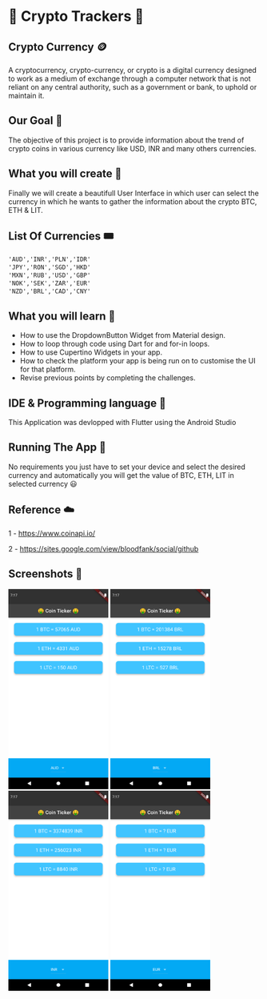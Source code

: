 
# 🤑 Crypto Trackers 🤑


## Crypto Currency 🪙

A cryptocurrency, crypto-currency, or crypto is a digital currency designed to work as a medium of exchange through a computer network that is not reliant on any central authority, such as a government or bank, to uphold or maintain it.

## Our Goal 🍁

The objective of this project is to provide information about the trend of crypto coins in various currency like USD, INR and many others currencies.

## What you will create 🧩

Finally we will create a beautifull User Interface in which user can select the currency in which he wants to gather the information about the crypto BTC, ETH & LIT.

## List Of Currencies 🎟️

    'AUD','INR','PLN','IDR'
    'JPY','RON','SGD','HKD'
    'MXN','RUB','USD','GBP'
    'NOK','SEK','ZAR','EUR'
    'NZD','BRL','CAD','CNY'
    
## What you will learn 🚨

  - How to use the DropdownButton Widget from Material design.
  - How to loop through code using Dart for and for-in loops.
  - How to use Cupertino Widgets in your app.
  - How to check the platform your app is being run on to customise the UI for that platform.
  - Revise previous points by completing the challenges.

## IDE & Programming language 🔧

This Application was devlopped with Flutter using the Android Studio

## Running The App 🔌

No requirements you just have to set your device and select the desired currency and automatically you will get the value of BTC, ETH, LIT in selected currency 😃

## Reference ☁️

  1 - https://www.coinapi.io/

  2 - https://sites.google.com/view/bloodfank/social/github

## Screenshots 📱

<img src="screenshots/Screenshots (1).png" width="200" height="400"> <img src="screenshots/Screenshots (2).png" width="200" height="400"> <img src="screenshots/Screenshots (3).png" width="200" height="400"> <img src="screenshots/Screenshots (4).png" width="200" height="400"> 
